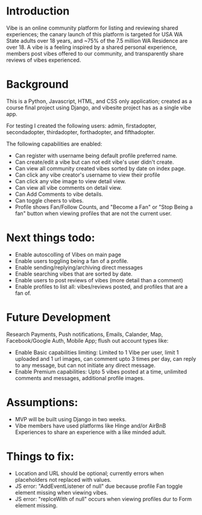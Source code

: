 # Introduction
Vibe is an online community platform for listing and reviewing shared experiences; the canary launch of this platform is targeted for USA WA State adults over 18 years, and ~75% of the 7.5 million WA Residence are over 18. A vibe is a feeling inspired by a shared personal experience, members post vibes offered to our community, and transparently share reviews of vibes experienced. 

# Background
This is a Python, Javascript, HTML, and CSS only application; created as a course final project using Django, and vibesite project has as a single vibe app.

For testing I created the following users:
admin, firstadopter, secondadopter, thirdadopter, forthadopter, and fifthadopter.

The following capabilities are enabled:
- Can register with username being default profile preferred name.
- Can create/edit a vibe but can not edit vibe's user didn't create.
- Can view all community created vibes sorted by date on index page.
- Can click any vibe creator's username to view their profile
- Can click any vibe image to view detail view.
- Can view all vibe comments on detail view.
- Can Add Comments to vibe details.
- Can toggle cheers to vibes.
- Profile shows Fan/Follow Counts, and "Become a Fan" or "Stop Being a fan" button when viewing profiles that are not the current user.

# Next things todo:
- Enable autoscolling of Vibes on main page
- Enable users toggling being a fan of a profile.
- Enable sending/replying/archiving direct messages
- Enable searching vibes that are sorted by date.
- Enable users to post reviews of vibes (more detail than a comment)
- Enable profiles to list all: vibes/reviews posted, and profiles that are a fan of.


# Future Development
Research Payments, Push notifications, Emails, Calander, Map, Facebook/Google Auth, Mobile App; flush out account types like: 
- Enable Basic capabilities limiting: Limited to 1 Vibe per user, limit 1 uploaded and 1 url images, can comment upto 3 times per day, can reply to any message, but can not initiate any direct message.
- Enable Premium capabilities: Upto 5 vibes posted at a time, unlimited comments and messages, additional profile images.

# Assumptions:
- MVP will be built using Django in two weeks.
- Vibe members have used platforms like Hinge and/or AirBnB Experiences to share an experience with a like minded adult.

# Things to fix:
- Location and URL should be optional; currently errors when placeholders not replaced with values.
- JS error: "AddEventListener of null" due because profile Fan toggle element missing when viewing vibes.
- JS error: "replceWith of null" occurs when viewing profiles dur to Form element missing.
